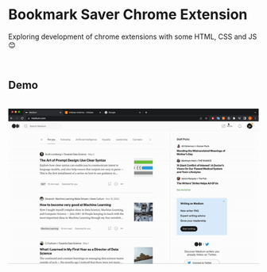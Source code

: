 # Bookmark Saver Chrome Extension

Exploring development of chrome extensions with some HTML, CSS and JS 😊

<br>

## Demo
<br>
<img src="./assets/extension.gif" alt="Chrome Extension Demo" width="800">